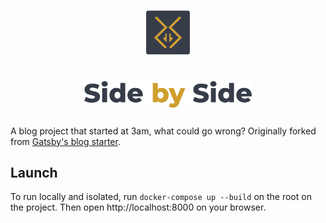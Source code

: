 <h1 align="center">
  <a href="https://side-by-side.netlify.com/">
    <img src="./content/assets/logo.png" alt="Logo" width="70"/>
    <br></br>
    <img src="./content/assets/blog-title.png" alt="Title" width="270"/>
  </a>
</h1>

A blog project that started at 3am, what could go wrong? Originally forked from
[Gatsby's blog starter](https://github.com/gatsbyjs/gatsby-starter-blog).

## Launch

To run locally and isolated, run `docker-compose up --build` on
the root on the project. Then open http://localhost:8000
on your browser.
